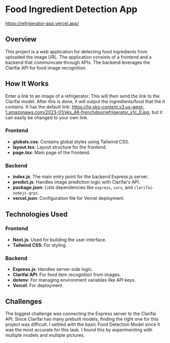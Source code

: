 # Food Ingredient Detection App
https://refrigerator-app.vercel.app/

## Overview

This project is a web application for detecting food ingredients from uploaded the image URL. The application consists of a frontend and a backend that communicate through APIs. The backend leverages the Clarifai API for food image recognition.


## How It Works
Enter a link to an image of a refrigerator. This will then send the link to the Clarifai model. After this is done, it will output the ingredients/food that the it contains. It has the default link:
https://lg-sks-content.s3.us-west-1.amazonaws.com/2023-01/sks_48-frenchdoorrefrigerator_v1c_0.jpg, but it can easily be changed to your own link. 


### Frontend
- **globals.css**: Contains global styles using Tailwind CSS.
- **layout.tsx**: Layout structure for the frontend.
- **page.tsx**: Main page of the frontend.

### Backend
- **index.js**: The main entry point for the backend Express.js server.
- **predict.js**: Handles image prediction logic with Clarifai's API.
- **package.json**: Lists dependencies like `express`, `cors`, and `clarifai-nodejs-grpc`.
- **vercel.json**: Configuration file for Vercel deployment.

## Technologies Used

### Frontend
- **Next.js**: Used for building the user interface.
- **Tailwind CSS**: For styling.

### Backend
- **Express.js**: Handles server-side logic.
- **Clarifai API**: For food item recognition from images.
- **dotenv**: For managing environment variables like API keys.
- **Vercel**: For deployment.

## Challenges
The biggest challenge was connecting the Express server to the Clarifai API. Since Clarifai has many prebuilt models, finding the right one for this project was difficult. I settled with the basic Food Detection Model since it was the most accurate for this task. I found this by experimenting with multiple models and multiple pictures.

